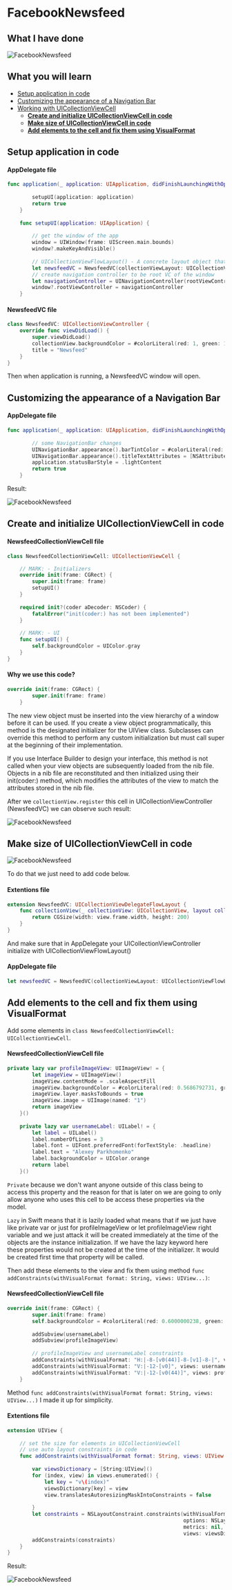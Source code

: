 # FacebookNewsfeed


## What I have done
 
![FacebookNewsfeed](https://github.com/ParkhomenkoAlexey/Images/blob/master/FacebookNewsfeed5.gif)
## What you will learn
    
- [Setup application in code](#Setup-application-in-code)
- [Customizing the appearance of a Navigation Bar](#Customizing-the-appearance-of-a-Navigation-Bar)
- [Working with UICollectionViewCell](#Create-and-initialize-UICollectionViewCell-in-code)
    - **[Create and initialize UICollectionViewCell in code](#Create-and-initialize-UICollectionViewCell-in-code)** 
    - **[Make size of UICollectionViewCell in code](#Make-size-of-UICollectionViewCell-in-code)** 
    - **[Add elements to the cell and fix them using VisualFormat](#Add-elements-to-the-cell-and-fix-them-using-VisualFormat)** 
    

## Setup application in code

#### AppDelegate file

```swift
func application(_ application: UIApplication, didFinishLaunchingWithOptions launchOptions: [UIApplication.LaunchOptionsKey: Any]?) -> Bool {
        
        setupUI(application: application)
        return true
    }
    
    func setupUI(application: UIApplication) {
        
        // get the window of the app
        window = UIWindow(frame: UIScreen.main.bounds)
        window?.makeKeyAndVisible()
        
        // UICollectionViewFlowLayout() - A concrete layout object that organizes items into a grid with optional header and footer views for each section.
        let newsfeedVC = NewsfeedVC(collectionViewLayout: UICollectionViewFlowLayout())
        // create navigation controller to be root VC of the window
        let navigationController = UINavigationController(rootViewController: newsfeedVC)
        window?.rootViewController = navigationController
    }
```
#### NewsfeedVC file
```swift
class NewsfeedVC: UICollectionViewController {
    override func viewDidLoad() {
        super.viewDidLoad()
        collectionView.backgroundColor = #colorLiteral(red: 1, green: 1, blue: 1, alpha: 1)
        title = "Newsfeed"
    }
}
```

Then when application is running, a NewsfeedVC window will open.

## Customizing the appearance of a Navigation Bar

#### AppDelegate file
```swift
func application(_ application: UIApplication, didFinishLaunchingWithOptions launchOptions: [UIApplication.LaunchOptionsKey: Any]?) -> Bool {
        
        // some NavigationBar changes
        UINavigationBar.appearance().barTintColor = #colorLiteral(red: 0.3130478561, green: 0.4422736466, blue: 0.6388198137, alpha: 1)
        UINavigationBar.appearance().titleTextAttributes = [NSAttributedString.Key.foregroundColor : #colorLiteral(red: 1, green: 1, blue: 1, alpha: 1)]
        application.statusBarStyle = .lightContent
        return true
    }
```

Result:

![FacebookNewsfeed](https://github.com/ParkhomenkoAlexey/Images/blob/master/FacebookNewsfeed.png)

## Create and initialize UICollectionViewCell in code

#### NewsfeedCollectionViewCell file
```swift
class NewsfeedCollectionViewCell: UICollectionViewCell {

    // MARK: - Initializers
    override init(frame: CGRect) {
        super.init(frame: frame)
        setupUI()
    }
    
    required init?(coder aDecoder: NSCoder) {
        fatalError("init(coder:) has not been implemented")
    }
    
    // MARK: - UI
    func setupUI() {
        self.backgroundColor = UIColor.gray
    }
}
```

#### Why we use this code?
```swift
override init(frame: CGRect) {
        super.init(frame: frame)
    }
```
  The new view object must be inserted into the view hierarchy of a window before it can be used. If you create a view object programmatically, this method is the designated initializer for the UIView class. Subclasses can override this method to perform any custom initialization but must call super at the beginning of their implementation.
  
  If you use Interface Builder to design your interface, this method is not called when your view objects are subsequently loaded from the nib file. Objects in a nib file are reconstituted and then initialized using their init(coder:) method, which modifies the attributes of the view to match the attributes stored in the nib file.
  
  After we `collectionView.register` this cell in UICollectionViewController (NewsfeedVC) we can observe such result:
  
  ![FacebookNewsfeed](https://github.com/ParkhomenkoAlexey/Images/blob/master/FacebookNewsfeed2.png)
  
## Make size of UICollectionViewCell in code

![FacebookNewsfeed](https://github.com/ParkhomenkoAlexey/Images/blob/master/FacebookNewsfeed3.png)

To do that we just need to add code below.
#### Extentions file

```swift
extension NewsfeedVC: UICollectionViewDelegateFlowLayout {
    func collectionView(_ collectionView: UICollectionView, layout collectionViewLayout: UICollectionViewLayout, sizeForItemAt indexPath: IndexPath) -> CGSize {
        return CGSize(width: view.frame.width, height: 200)
    }
}
```

And make sure that in AppDelegate your UICollectionViewController initialize with UICollectionViewFlowLayout()

#### AppDelegate file
```swift
let newsfeedVC = NewsfeedVC(collectionViewLayout: UICollectionViewFlowLayout())
```
## Add elements to the cell and fix them using VisualFormat

Add some elements in `class NewsfeedCollectionViewCell: UICollectionViewCell`.

#### NewsfeedCollectionViewCell file
```swift
private lazy var profileImageView: UIImageView! = {
        let imageView = UIImageView()
        imageView.contentMode = .scaleAspectFill
        imageView.backgroundColor = #colorLiteral(red: 0.5686792731, green: 0.7940976024, blue: 0.9984217286, alpha: 1)
        imageView.layer.masksToBounds = true
        imageView.image = UIImage(named: "1")
        return imageView
    }()
    
    private lazy var usernameLabel: UILabel! = {
        let label = UILabel()
        label.numberOfLines = 3
        label.font = UIFont.preferredFont(forTextStyle: .headline)
        label.text = "Alexey Parkhomenko"
        label.backgroundColor = UIColor.orange
        return label
    }()
```
`Private` because we don't want anyone outside of this class being to access this property
     and the reason for that is later on we are going to only allow anyone who uses this cell to be access
     these properties via the model.
     
`Lazy` in Swift means that it is lazily loaded what means that if we just have like private var or just for profileImageView
     or let profileImageView right variable and we just attack it will be created immediately at the time of the objects
     are the instance initialization. If we have the lazy keyword here these properties would not be created at the time of the initializer. It would be created  first time that property will be called.
     
Then add these elements to the view and fix them using method `func addConstraints(withVisualFormat format: String, views: UIView...)`:

#### NewsfeedCollectionViewCell file
```swift
override init(frame: CGRect) {
        super.init(frame: frame)
        self.backgroundColor = #colorLiteral(red: 0.6000000238, green: 0.6000000238, blue: 0.6000000238, alpha: 1)
        
        addSubview(usernameLabel)
        addSubview(profileImageView)
        
        // profileImageView and usernameLabel constraints
        addConstraints(withVisualFormat: "H:|-8-[v0(44)]-8-[v1]-8-|", views: profileImageView, usernameLabel)
        addConstraints(withVisualFormat: "V:|-12-[v0]", views: usernameLabel)
        addConstraints(withVisualFormat: "V:|-12-[v0(44)]", views: profileImageView)
    }
```

Method `func addConstraints(withVisualFormat format: String, views: UIView...)` I made it up for simplicity.

#### Extentions file
```swift
extension UIView {
    
    // set the size for elements in UICollectionViewCell
    // use auto layout constraints in code
    func addConstraints(withVisualFormat format: String, views: UIView...) {
        
        var viewsDictionary = [String:UIView]()
        for (index, view) in views.enumerated() {
            let key = "v\(index)"
            viewsDictionary[key] = view
            view.translatesAutoresizingMaskIntoConstraints = false
            
        }
        let constraints = NSLayoutConstraint.constraints(withVisualFormat: format,
                                                         options: NSLayoutConstraint.FormatOptions(),
                                                         metrics: nil,
                                                         views: viewsDictionary)
        addConstraints(constraints)
    }
}
```

Result:

![FacebookNewsfeed](https://github.com/ParkhomenkoAlexey/Images/blob/master/FacebookNewsfeed4.png)
